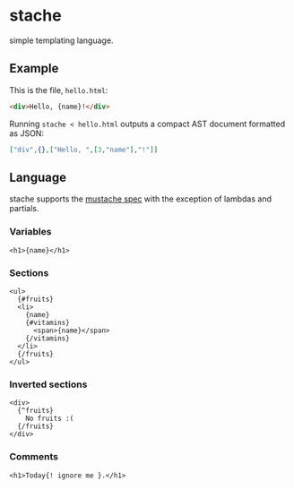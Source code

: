 # stache

simple templating language.

## Example

This is the file, `hello.html`:

```html
<div>Hello, {name}!</div>
```

Running `stache < hello.html` outputs a compact AST document formatted as JSON:

```json
["div",{},["Hello, ",[3,"name"],"!"]]
```

## Language

stache supports the [mustache spec](http://mustache.github.io/mustache.5.html) with the exception of lambdas and partials.

### Variables

```
<h1>{name}</h1>
```

### Sections

```
<ul>
  {#fruits}
  <li>
    {name}
    {#vitamins}
      <span>{name}</span>
    {/vitamins}
  </li>
  {/fruits}
</ul>
```

### Inverted sections

```
<div>
  {^fruits}
    No fruits :(
  {/fruits}
</div>
```

### Comments

```
<h1>Today{! ignore me }.</h1>
```
